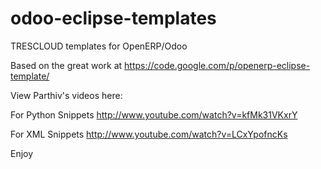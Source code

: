 odoo-eclipse-templates
======================

TRESCLOUD templates for OpenERP/Odoo

Based on the great work at 
https://code.google.com/p/openerp-eclipse-template/

View Parthiv's videos here:

For Python Snippets
http://www.youtube.com/watch?v=kfMk31VKxrY

For XML Snippets
http://www.youtube.com/watch?v=LCxYpofncKs

Enjoy
